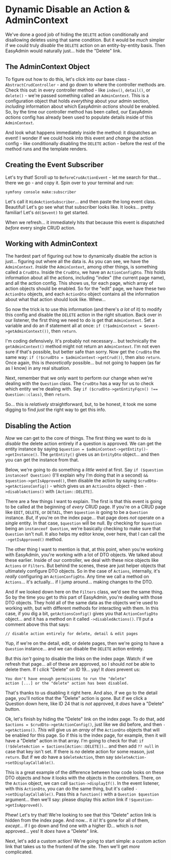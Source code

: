 # Dynamic Disable an Action & AdminContext

We've done a good job of hiding the `DELETE` action conditionally and disallowing
deletes using that same condition. But it would be *much* simpler if we could truly
*disable* the `DELETE` action on an entity-by-entity basis. Then EasyAdmin would
naturally just... hide the "Delete" link.

## The AdminContext Object

To figure out how to do this, let's click into our base class -
`AbstractCrudController` - and go down to where the controller methods are. Check
this out: in every controller method - like `index()`, `detail()`, or `delete()` -
we're passed something called an `AdminContext`. This is a configuration object that
holds *everything* about your admin section, *including* information about which
EasyAdmin *actions* should be enabled. So, by the time our controller method
has been called, our EasyAdmin *actions* config has already been used to
populate details inside of this `AdminContext`.

And look what happens immediately inside the method: it dispatches an event! I
wonder if we could hook into this event and *change* the action config - like
conditionally disabling the `DELETE` action - before the rest of the method
runs and the template renders.

## Creating the Event Subscriber

Let's try that! Scroll up to `BeforeCrudActionEvent` - let me search for
that... there we go - and copy it. Spin over to your terminal and run:

```terminal
symfony console make:subscriber
```

Let's call it `HideActionSubscriber`... and then paste the long event class.
Beautiful! Let's go see what that subscriber looks like. It looks...
pretty familiar! Let's `dd($event)` to get started.

When we refresh... it immediately hits that because this event is dispatched *before*
every single CRUD action.

## Working with AdminContext

The hardest part of figuring out how to dynamically disable the action is just...
figuring out where all the data is. As you can see, we have the `AdminContext`.
*Inside* the `AdminContext`, among other things, is something called a `CrudDto`.
Inside the `CrudDto`, we have an `ActionConfigDto`. *This* holds information about
all the actions, including "index" (the current page name), and all the action
config. This shows us, for each page, which array of action objects should be
enabled. So for the "edit" page, we have these two `ActionDto` objects, and each
`ActionDto` object contains all the information about what that action should
look like. Whew...

So now the trick is to use this information (and there's *a lot* of it) to modify
this config and disable the `DELETE` action in the right situation. Back over
in our listener, the first thing we need to do is get that `AdminContext`. Set a
variable and do an if statement all at once:
`if (!$adminContext = $event->getAdminContext())`, then `return`.

I'm coding defensively. It's probably not necessary... but technically the
`getAdminContext()` method might not return an `AdminContext`. I'm not even sure
if that's possible, but better safe than sorry. Now get the `CrudDto` the same way:
`if (!$crudDto = $adminContext->getCrud())`, then also `return`. Once again, this
is *theoretically* possible... but not going to happen (as far as I know) in any
real situation.

Next, remember that we only want to perform our change when we're dealing with
the `Question` class. The `CrudDto` has a way for us to check which entity we're
dealing with. Say `if ($crudDto->getEntityFqcn() !== Question::class)`, then
`return`.

So... this is *relatively* straightforward, but, to be honest, it took me some
digging to find *just* the right way to get this info.

## Disabling the Action

*Now* we can get to the core of things. The first thing we want to do is *disable*
the delete action entirely if a question is approved. We can get the entity
instance by saying `$question = $adminContext->getEntity()->getInstance()`. The
`getEntity()` gives us an `EntityDto` object... and then you can get the instance
from that.

Below, we're going to do something a *little* weird at first. Say
`if ($question instanceof Question)` (I'll explain why I'm doing that in a second)
`&& $question->getIsApproved()`, then disable the action by saying
`$crudDto->getActionsConfig()` - which gives us an `ActionsDto` object - then
`->disableActions()` with `[Action::DELETE]`.

There are a few things I want to explain. The first is that this event is going to
be called at the beginning of *every* CRUD page. If you're on a CRUD page like
`EDIT`, `DELETE`, or `DETAIL`, then `$question` *is* going to be a `Question` instance.
*But*, if you're on the index page... that page does *not* operate on a *single*
entity. In that case, `$question` will be null. By checking for `$question` being
an `instanceof Question`, we're basically checking to make sure that `Question`
isn't null. It also helps my editor know, over here, that I can call the
`->getIsApproved()` method.

The other thing I want to mention is that, at this point, when you're working with
EasyAdmin, you're working with a lot of DTO objects. We talked about these earlier.
Inside of our controller, we deal with these nice objects like `Actions` or
`Filters`. But behind the scenes, these are just helper objects that ultimately
configure DTO objects. So in the case of `Actions`, internally, it's *really*
configuring an `ActionConfigDto`. Any time we call a method on `Actions`... it's
actually... if I jump around... making changes to the DTO.

And if we looked down here on the `Filters` class, we'd see the same thing. So by
the time you get to *this* part of EasyAdmin, you're dealing with those DTO objects.
They hold all of the same data as the objects we're used to working with, but
with different methods for interacting with them. In this case, if you dig a
bit, `getActionsConfig()` gives you that `ActionConfigDto` object... and it
has a method on it called `->disabledActions()`. I'll put a comment above this that
says:

```
// disable action entirely for delete, detail & edit pages
```

Yup, if we're on the detail, edit, or delete pages, then we're going to have a
`Question` instance... and we can disable the `DELETE` action entirely.

But this *isn't* going to disable the links on the index page. Watch: if we refresh
that page... all of these are approved, so I should *not* be able to delete them.
If I *click* "Delete" on ID 19... yay! It *does* prevent us:

```
You don't have enough permissions to run the "delete"
action [...] or the "delete" action has been disabled.
```

That's thanks to us disabling it right here. And also, if we go to the detail page,
you'll notice that the "Delete" action is gone. But if we click a Question down here,
like ID 24 that is *not* approved, it *does* have a "Delete" button.

Ok, let's finish by hiding the "Delete" link on the index page. To do that,
add `$actions = $crudDto->getActionConfig()`, just like we did before, and then
`->getActions()`. *This* will give us an *array* of the `ActionDto` objects that
will be enabled for this page. So if this is the index page, for example, then
it will have a "Delete" action in that array. I'm going to check for that:
`if (!$deleteAction = $actions[Action::DELETE])`... and then add `?? null` in case
that key isn't set. If there is *no* delete action for some reason, just `return`.
But if we *do* have a `$deleteAction`, then say `$deleteAction->setDisplayCallable()`.

This is a great example of the difference between how code looks on these DTO
objects and how it looks with the objects in the controllers. There,
on the `Action` object, we can call `$action->displayIf()`. In the event
listener, with this `ActionDto`, you can do the same thing, but it's called
`->setDisplayCallable()`. Pass this a `function()` with a `Question $question`
argument... then we'll say: please display this action link if
`!$question->getIsApproved()`.

Phew! Let's try that! We're looking to see that this "Delete" action link is hidden
from the index page. And now... it *is*! It's gone for all of them, *except*...
if I go down and find one with a higher ID... which is *not* approved... yes!
It *does* have a "Delete" link.

Next, let's add a custom action! We're going to start simple: a custom action link
that takes us to the frontend of the site. Then we'll get *more* complicated.
